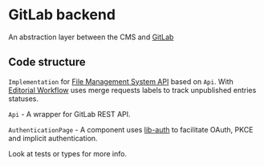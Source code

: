 # GitLab backend

An abstraction layer between the CMS and [GitLab](https://docs.gitlab.com/ee/api/README.html)

## Code structure

`Implementation` for [File Management System API](https://github.com/decaporg/decap-cms/tree/master/packages/netlify-cms-lib-util/README.md) based on `Api`. With [Editorial Workflow](https://www.netlifycms.org/docs/beta-features/#gitlab-and-bitbucket-editorial-workflow-support) uses merge requests labels to track unpublished entries statuses.

`Api` - A wrapper for GitLab REST API.

`AuthenticationPage` - A component uses [lib-auth](https://github.com/decaporg/decap-cms/tree/master/packages/netlify-cms-lib-auth/README.md) to facilitate OAuth, PKCE and implicit authentication.

Look at tests or types for more info.
